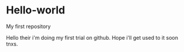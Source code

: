 # Hello-world
My first repository

Hello their i'm doing my first trial on github. Hope i'll get used to it soon tnxs. 
